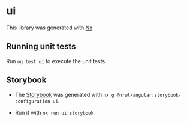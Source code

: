 # ui

This library was generated with [Nx](https://nx.dev).

## Running unit tests

Run `ng test ui` to execute the unit tests.

## Storybook

- The [Storybook](https://storybook.js.org/) was generated with
  `nx g @nrwl/angular:storybook-configuration ui`.

- Run it with `nx run ui:storybook`

